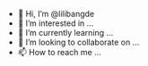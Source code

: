- 👋 Hi, I’m @lilibangde
- 👀 I’m interested in ...
- 🌱 I’m currently learning ...
- 💞️ I’m looking to collaborate on ...
- 📫 How to reach me ...

<!---
lilibangde/lilibangde is a ✨ special ✨ repository because its `README.md` (this file) appears on your GitHub profile.
You can click the Preview link to take a look at your changes.
--->
